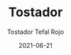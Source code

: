 ---
date: '2021-06-21'
title: Tostador
subtitle: Tostador Tefal Rojo
pickup: 15 de julio
image: https://lh3.googleusercontent.com/pw/ACtC-3dB8en7ifF4xTrQ-z5l5Bv652kGb4KfFpi7Tx3C00n4IaYu0AT8PBNgxHcSmo5ZSY4Wa-aqDTuL57di1iJRsOpVSi3Bc23FdMN8vhLHh72RggCnlu7toT0yhhWWRYtz7mxQ6KGzWjcfbcRSS0BZ3iBnSw=w596-h621-no?authuser=0
price: $ 8.000
weight: 8
description: Tostador con funcion de descongelado, recalentar y temporizador
link: 
exclude: false
---